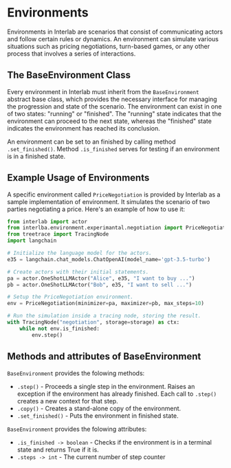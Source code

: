 # Environments

Environments in Interlab are scenarios that consist of communicating actors and follow certain rules or dynamics. An environment can simulate various situations such as pricing negotiations, turn-based games, or any other process that involves a series of interactions.

## The BaseEnvironment Class

Every environment in Interlab must inherit from the `BaseEnvironment` abstract base class, which provides the necessary interface for managing the progression and state of the scenario. The environment can exist in one of two states: "running" or "finished". The "running" state indicates that the environment can proceed to the next state, whereas the "finished" state indicates the environment has reached its conclusion.

An environment can be set to an finished by calling method `.set_finished()`. Method `.is_finished` serves for testing if an environment is in a finished state.

## Example Usage of Environments

A specific environment called `PriceNegotiation` is provided by Interlab as a sample implementation of environment. It simulates the scenario of two parties negotiating a price. Here's an example of how to use it:

```python
from interlab import actor
from interlba.environment.experimantal.negotiation import PriceNegotiation
from treetrace import TracingNode
import langchain

# Initialize the language model for the actors.
e35 = langchain.chat_models.ChatOpenAI(model_name='gpt-3.5-turbo')

# Create actors with their initial statements.
pa = actor.OneShotLLMActor("Alice", e35, "I want to buy ...")
pb = actor.OneShotLLMActor("Bob", e35, "I want to sell ...")

# Setup the PriceNegotiation environment.
env = PriceNegotiation(minimizer=pa, maximizer=pb, max_steps=10)

# Run the simulation inside a tracing node, storing the result.
with TracingNode("negotiation", storage=storage) as ctx:
    while not env.is_finished:
        env.step()
```

## Methods and attributes of BaseEnvironment

`BaseEnvironment` provides the folowing methods:

- `.step()` - Proceeds a single step in the environment. Raises an exception if the environment has already finished. Each call to `.step()` creates a new context for that step.
- `.copy()` - Creates a stand-alone copy of the environment.
- `.set_finished()` - Puts the environment in finished state.


`BaseEnvironment` provides the folowing attributes:

- `.is_finished -> boolean` - Checks if the environment is in a terminal state and returns True if it is.
- `.steps -> int` - The current number of step counter